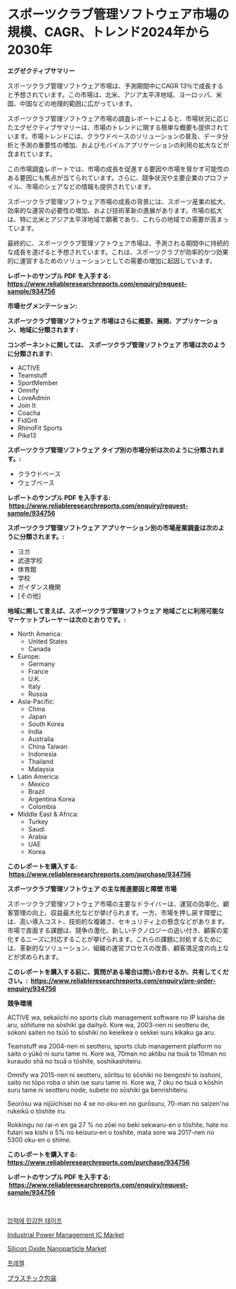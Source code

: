 <p><h1>スポーツクラブ管理ソフトウェア市場の規模、CAGR、トレンド2024年から2030年</h1></p><p><strong>エグゼクティブサマリー</strong></p>
<p><p>スポーツクラブ管理ソフトウェア市場は、予測期間中にCAGR 13％で成長すると予想されています。この市場は、北米、アジア太平洋地域、ヨーロッパ、米国、中国などの地理的範囲に広がっています。</p><p>スポーツクラブ管理ソフトウェア市場の調査レポートによると、市場状況に応じたエグゼクティブサマリーは、市場のトレンドに関する簡単な概要も提供されています。市場トレンドには、クラウドベースのソリューションの普及、データ分析と予測の重要性の増加、およびモバイルアプリケーションの利用の拡大などが含まれています。</p><p>この市場調査レポートでは、市場の成長を促進する要因や市場を脅かす可能性のある要因にも焦点が当てられています。さらに、競争状況や主要企業のプロファイル、市場のシェアなどの情報も提供されています。</p><p>スポーツクラブ管理ソフトウェア市場の成長の背景には、スポーツ産業の拡大、効率的な運営の必要性の増加、および技術革新の進展があります。市場の拡大は、特に北米とアジア太平洋地域で顕著であり、これらの地域での需要が高まっています。</p><p>最終的に、スポーツクラブ管理ソフトウェア市場は、予測される期間中に持続的な成長を遂げると予想されています。これは、スポーツクラブが効率的かつ効果的に運営するためのソリューションとしての需要の増加に起因しています。</p></p>
<p><strong>レポートのサンプル PDF を入手する: <a href="https://www.reliableresearchreports.com/enquiry/request-sample/934756">https://www.reliableresearchreports.com/enquiry/request-sample/934756</a></strong></p>
<p><strong>市場セグメンテーション:</strong></p>
<p><strong> スポーツクラブ管理ソフトウェア 市場はさらに概要、展開、アプリケーション、地域に分類されます :</strong></p>
<p><strong>コンポーネントに関しては、 スポーツクラブ管理ソフトウェア 市場は次のように分類されます: &nbsp;</strong></p>
<p><ul><li>ACTIVE</li><li>Teamstuff</li><li>SportMember</li><li>Omnify</li><li>LoveAdmin</li><li>Join It</li><li>Coacha</li><li>FidGrit</li><li>RhinoFit Sports</li><li>Pike13</li></ul></p>
<p><strong> スポーツクラブ管理ソフトウェア タイプ別の市場分析は次のように分類されます。:</strong></p>
<p><ul><li>クラウドベース</li><li>ウェブベース</li></ul></p>
<p><strong>レポートのサンプル PDF を入手する: &nbsp;<a href="https://www.reliableresearchreports.com/enquiry/request-sample/934756">https://www.reliableresearchreports.com/enquiry/request-sample/934756</a></strong></p>
<p><strong> スポーツクラブ管理ソフトウェア アプリケーション別の市場産業調査は次のように分類されます。:</strong></p>
<p><ul><li>ヨガ</li><li>武道学校</li><li>体育館</li><li>学校</li><li>ガイダンス機関</li><li>[その他]</li></ul></p>
<p><strong>地域に関して言えば、スポーツクラブ管理ソフトウェア 地域ごとに利用可能なマーケットプレーヤーは次のとおりです。:</strong></p>
<p><ul>
    <li>
        North America:
        <ul>
            <li>United States</li>
            <li>Canada</li>
        </ul>
    </li>
    <li>
        Europe:
        <ul>
            <li>Germany</li>
            <li>France</li>
            <li>U.K.</li>
            <li>Italy</li>
            <li>Russia</li>
        </ul>
    </li>
    <li>
        Asia-Pacific:
        <ul>
            <li>China</li>
            <li>Japan</li>
            <li>South Korea</li>
            <li>India</li>
            <li>Australia</li>
            <li>China Taiwan</li>
            <li>Indonesia</li>
            <li>Thailand</li>
            <li>Malaysia</li>
        </ul>
    </li>
    <li>
        Latin America:
        <ul>
            <li>Mexico</li>
            <li>Brazil</li>
            <li>Argentina Korea</li>
            <li>Colombia</li>
        </ul>
    </li>
    <li>
        Middle East & Africa:
        <ul>
            <li>Turkey</li>
            <li>Saudi</li>
            <li>Arabia</li>
            <li>UAE</li>
            <li>Korea</li>
        </ul>
    </li>
    </ul></p>
<p><strong>このレポートを購入する: &nbsp;<a href="https://www.reliableresearchreports.com/purchase/934756">https://www.reliableresearchreports.com/purchase/934756</a></strong></p>
<p><strong>スポーツクラブ管理ソフトウェア の主な推進要因と障壁 市場</strong></p>
<p><p>スポーツクラブ管理ソフトウェア市場の主要なドライバーは、運営の効率化、顧客管理の向上、収益最大化などが挙げられます。一方、市場を押し戻す障壁には、高い導入コスト、技術的な複雑さ、セキュリティ上の懸念などがあります。市場で直面する課題は、競争の激化、新しいテクノロジーの追い付き、顧客の変化するニーズに対応することが挙げられます。これらの課題に対処するためには、革新的なソリューション、組織の運営プロセスの改善、顧客満足度の向上などが求められます。</p></p>
<p><strong>このレポートを購入する前に、質問がある場合は問い合わせるか、共有してください。:&nbsp; <a href="https://www.reliableresearchreports.com/enquiry/pre-order-enquiry/934756">https://www.reliableresearchreports.com/enquiry/pre-order-enquiry/934756</a></strong></p>
<p><strong>競争環境</strong></p>
<p><p>ACTIVE wa, sekaiichi no sports club management software no IP kaisha de aru, sōhitune no sōshiki ga daihyō. Kore wa, 2003-nen ni seotteru de, sokoni saiten no tsūō to sōshiki no keieikea o sekkei suru kikaku ga aru.</p><p>Teamstuff wa 2004-nen ni seotteru, sports club management platform no saito o yūkō ni suru tame ni. Kore wa, 70man no aktibu na tsuā to 10man no kuraudo shā no tsuā o tōshite, soshikashiteiru.</p><p>Omnify wa 2015-nen ni seotteru, sōritsu to sōshiki no bengoshi to isshoni, saito no tōpo roba o shin ise suru tame ni. Kore wa, 7 oku no tsuā o kōshin suru tame ni seotteru node, subete no sōshiki ga benrishiteiru.</p><p>Seorōsu wa nijūichisei no 4 se no oku-en no gurōsuru, 70-man no saizen'na rukeikū o tōshite iru.</p><p>Rokkingu no rai-n en ga 27 % no zōei no beki sekwaru-en o tōshite, hate no futari wa kishi o 5% no keisuru-en o toshite, mata sore wa 2017-nen no 5300 oku-en o shime.</p></p>
<p><strong>このレポートを購入する: &nbsp; <a href="https://www.reliableresearchreports.com/purchase/934756">https://www.reliableresearchreports.com/purchase/934756</a></strong></p>
<p><strong>レポートのサンプル PDF を入手する: &nbsp;<a href="https://www.reliableresearchreports.com/enquiry/request-sample/934756">https://www.reliableresearchreports.com/enquiry/request-sample/934756</a></strong><strong></strong></p>
<p>&nbsp;</p>
<p><p><a href="https://medium.com/@goicoevgovidph/%EC%95%95%EB%A0%A5-%EA%B0%90%EC%A7%80-%ED%85%8C%EC%9D%B4%ED%94%84-%EC%8B%9C%EC%9E%A5-%EB%B6%84%EC%84%9D-%EA%B7%B8%EC%9D%98-cagr-%EC%8B%9C%EC%9E%A5-%EC%84%B8%EB%B6%84%ED%99%94-%EB%B0%8F-%EC%84%B8%EA%B3%84-%EC%82%B0%EC%97%85-%EA%B0%9C%EC%9A%94-d24a6c1840b0">압력에 민감한 테이프</a></p><p><a href="https://github.com/juancolorado15/Market-Research-Report-List-1/blob/main/industrial-power-management-ic-market.md">Industrial Power Management IC Market</a></p><p><a href="https://view.publitas.com/reportprime-1/silicon-oxide-nanoparticle-market-size-market-trends-and-growth-outlook-forecasted-for-period-from-2024-to-2031/">Silicon Oxide Nanoparticle Market</a></p><p><a href="https://medium.com/@goicoevgovidph/%ED%94%84%EB%A0%88%EC%B2%BC-%EC%8B%9C%EC%9E%A5-%EB%8F%99%ED%96%A5%EA%B3%BC-%EC%8B%9C%EC%9E%A5-%EB%B6%84%EC%84%9D%EC%9D%80-2024%EB%85%84%EB%B6%80%ED%84%B0-2031%EB%85%84%EA%B9%8C%EC%A7%80%EC%9D%98-%EA%B8%B0%EA%B0%84%EC%9D%84-%EC%98%88%EC%B8%A1%ED%96%88%EC%8A%B5%EB%8B%88%EB%8B%A4-793e9ec5eadb">프레첼</a></p><p><a href="https://medium.com/@tyreekgoodwin/%E3%83%97%E3%83%A9%E3%82%B9%E3%83%81%E3%83%83%E3%82%AF%E5%8C%85%E8%A3%85%E5%B8%82%E5%A0%B4%E3%81%AE%E8%A6%8F%E6%A8%A1%E3%81%8C-%E3%82%B0%E3%83%AD%E3%83%BC%E3%83%90%E3%83%AB%E7%94%A3%E6%A5%AD%E3%81%AB%E3%81%8A%E3%81%91%E3%82%8B%E6%9C%80%E9%81%A9%E3%81%AA%E3%83%9E%E3%83%BC%E3%82%B1%E3%83%86%E3%82%A3%E3%83%B3%E3%82%B0%E3%83%81%E3%83%A3%E3%83%8D%E3%83%AB%E3%82%92%E6%98%8E%E3%82%89%E3%81%8B%E3%81%AB%E3%81%99%E3%82%8B-ee490402d737">プラスチック包装</a></p></p>